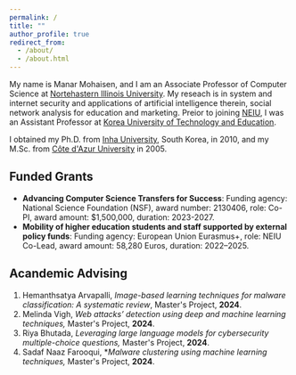 ```yaml
---
permalink: /
title: ""
author_profile: true
redirect_from: 
  - /about/
  - /about.html
---
```


My name is Manar Mohaisen, and I am an Associate Professor of Computer Science at [Nortehastern Illinois University](https://www.neiu.edu). My reseach is in system and internet security and applications of artificial intelligence therein, social network analysis for education and marketing. Preior to joining [NEIU](https://www.neiu.edu), I was an Assistant Professor at [Korea University of Technology and Education](koreatech.ac.kr). 

I obtained my Ph.D. from [Inha University](inha.ac.kr), South Korea, in 2010, and my M.Sc. from [Côte d'Azur University](https://univ-cotedazur.fr/) in 2005.


Funded Grants
-------
- **Advancing Computer Science Transfers for Success**: Funding agency: National Science Foundation (NSF), award number: 2130406, role: Co-PI, award amount: $1,500,000, duration: 2023-2027.
- **Mobility of higher education students and staff supported by external policy funds**: Funding agency: European Union Eurasmus+, role: NEIU Co-Lead, award amount: 58,280 Euros, duration: 2022–2025.


Acandemic Advising 
-------
1.	Hemanthsatya Arvapalli, *Image-based learning techniques for malware classification: A systematic review*, Master's Project, **2024**.
2.	Melinda Vigh, *Web attacks’ detection using deep and machine learning techniques,* Master's Project, **2024**.
3.	Riya Bhutada, *Leveraging large language models for cybersecurity multiple-choice questions,* Master's Project, **2024**.
4.	Sadaf Naaz Farooqui, **Malware clustering using machine learning techniques,* Master's Project, **2024**.
